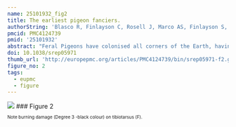 ```yaml
---
name: 25101932_fig2
title: The earliest pigeon fanciers.
authorString: 'Blasco R, Finlayson C, Rosell J, Marco AS, Finlayson S, Finlayson G, Negro JJ, Pacheco FG, Vidal JR.'
pmcid: PMC4124739
pmid: '25101932'
abstract: "Feral Pigeons have colonised all corners of the Earth, having developed a close association with humans and their activities. The wild ancestor of the Feral Pigeon, the Rock Dove, is a species of rocky habitats, nesting typically on cliff ledges and at the entrance to large caves. This habit would have brought them into close contact with cave-dwelling humans, a relationship usually linked to the development of dwellings in the Neolithic. We show that the association between humans and Rock Doves is an ancient one with its roots in the Palaeolithic and predates the arrival of modern humans into Europe. At Gorham's Cave, Gibraltar, the Neanderthals exploited Rock Doves for food for a period of over 40 thousand years, the earliest evidence dating to at least 67 thousand years ago. We show that the exploitation was not casual or sporadic, having found repeated evidence of the practice in different, widely spaced, temporal contexts within the cave. Our results point to hitherto unappreciated capacities of the Neanderthals to exploit birds as food resources on a regular basis. More so, they were practising it long before the arrival of modern humans and had therefore invented it independently."
doi: 10.1038/srep05971
thumb_url: 'http://europepmc.org/articles/PMC4124739/bin/srep05971-f2.gif'
figure_no: 2
tags:
  - eupmc
  - figure
---
```

<img src='http://europepmc.org/articles/PMC4124739/bin/srep05971-f2.jpg' style='max-height: 300px'>
### Figure 2
<p style='font-size: 10px;'><title>Cut-marked bones of Rock Dove specimens from Gorham's Cave: sternum (A), ulna (B, E) and humerus (C, D) from level IV, and tibiotarsus from LBSmcf.2 (F).</title> Note burning damage (Degree 3 -black colour) on tibiotarsus (F).</p>